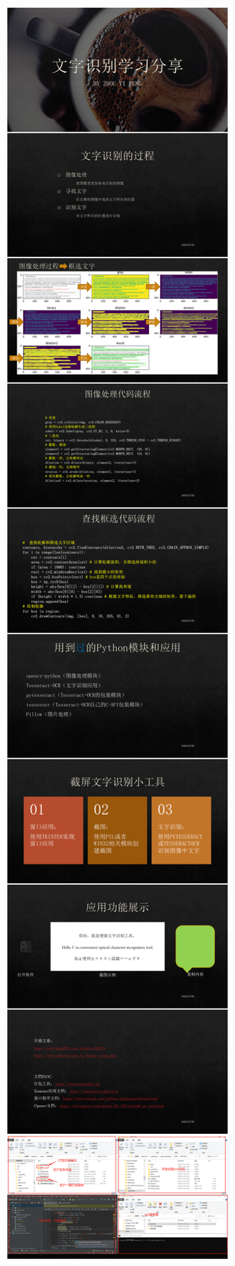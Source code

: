 ![](文字识别学习分享/p(1).PNG)
![](文字识别学习分享/p(2).PNG)
![](文字识别学习分享/p(3).PNG)
![](文字识别学习分享/p(4).PNG)
![](文字识别学习分享/p(5).PNG)
![](文字识别学习分享/p(6).PNG)
![](文字识别学习分享/p(7).PNG)
![](文字识别学习分享/p(8).PNG)
![](文字识别学习分享/p(9).PNG)
![](文字识别学习分享/p(10).PNG)
